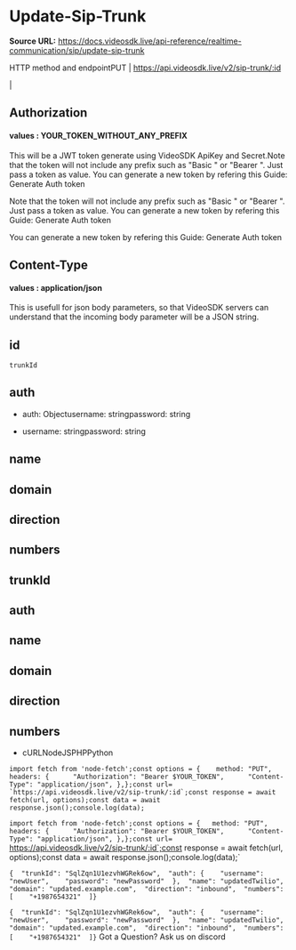 # Update-Sip-Trunk

**Source URL:** https://docs.videosdk.live/api-reference/realtime-communication/sip/update-sip-trunk

HTTP method and endpointPUT | https://api.videosdk.live/v2/sip-trunk/:id

|

## Authorization

#### values  :    YOUR_TOKEN_WITHOUT_ANY_PREFIX

This will be a JWT token generate using VideoSDK ApiKey and Secret.Note that the token will not include any prefix such as "Basic " or "Bearer ". Just pass a token as value. You can generate a new token by refering this Guide: Generate Auth token

Note that the token will not include any prefix such as "Basic " or "Bearer ". Just pass a token as value. You can generate a new token by refering this Guide: Generate Auth token

You can generate a new token by refering this Guide: Generate Auth token

## Content-Type

#### values  :    application/json

This is usefull for json body parameters, so that VideoSDK servers can understand that the incoming body parameter will be a JSON string.

## id

`trunkId`
## auth

- auth: Objectusername: stringpassword: string

- username: stringpassword: string

## name

## domain

## direction

## numbers

## trunkId

## auth

## name

## domain

## direction

## numbers

- cURLNodeJSPHPPython

```
import fetch from 'node-fetch';const options = {	method: "PUT",	headers: {		"Authorization": "Bearer $YOUR_TOKEN",		"Content-Type": "application/json",	},};const url= `https://api.videosdk.live/v2/sip-trunk/:id`;const response = await fetch(url, options);const data = await response.json();console.log(data);
```

`import fetch from 'node-fetch';const options = {	method: "PUT",	headers: {		"Authorization": "Bearer $YOUR_TOKEN",		"Content-Type": "application/json",	},};const url= `https://api.videosdk.live/v2/sip-trunk/:id`;const response = await fetch(url, options);const data = await response.json();console.log(data);`
```
{  "trunkId": "SqlZqn1U1ezvhWGRek6ow",  "auth": {    "username": "newUser",    "password": "newPassword"  },  "name": "updatedTwilio",  "domain": "updated.example.com",  "direction": "inbound",  "numbers": [    "+1987654321"  ]}
```

`{  "trunkId": "SqlZqn1U1ezvhWGRek6ow",  "auth": {    "username": "newUser",    "password": "newPassword"  },  "name": "updatedTwilio",  "domain": "updated.example.com",  "direction": "inbound",  "numbers": [    "+1987654321"  ]}`
Got a Question? Ask us on discord
